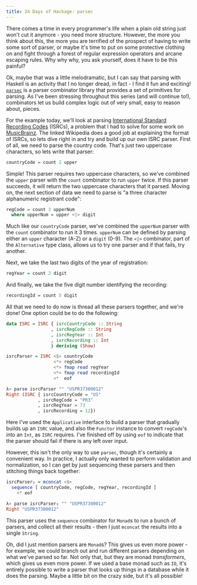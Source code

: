 ```yaml
---
title: 24 Days of Hackage: parsec
---
```


There comes a time in every programmer's life when a plain old string just won't
cut it anymore - you need more structure. However, the more you think about
this, the more you are terrified of the prospect of having to write some sort of
parser, or maybe it's time to put on some protective clothing on and fight
through a forest of regular expression operators and arcane escaping rules. Why
why why, you ask yourself, does it have to be this painful?

Ok, maybe that was a little melodramatic, but I can say that parsing with
Haskell is an activity that I no longer dread, in fact - I find it fun and
exciting! [`parsec`](http://hackage.haskell.org/package/parsec) is a parser
combinator library that provides a set of primitives for parsing. As I've been
stressing throughout this series (and will continue to!), combinators let us
build complex logic out of very small, easy to reason about, pieces.

For the example today, we'll look at parsing
[International Standard Recording Codes](https://en.wikipedia.org/wiki/International_Standard_Recording_Code)
(ISRCs), a problem that I had to solve for some work on
[MusicBrainz](http://musicbrainz.org). The linked Wikipedia does a good job at
explaining the format of ISRCs, so lets dive right in and try and build up
our own ISRC parser. First of all, we need to parse the country code. That's
just two uppercase characters, so lets write that parser:

```haskell
countryCode = count 2 upper
```

Simple! This parser requires two uppercase characters, so we've combined the
`upper` parser with the `count` combinator to run `upper` twice. If this parser
succeeds, it will return the two uppercase characters that it parsed. Moving on,
the next section of data we need to parse is "a three character alphanumeric registrant code":

```haskell
regCode = count 3 upperNum
  where upperNum = upper <|> digit
```

Much like our `countryCode` parser, we've combined the `upperNum` parser with
the `count` combinator to run it 3 times. `upperNum` can be defined by parsing
either an `upper` character (A-Z) or a `digit` (0-9). The `<|>` combinator, part
of the `Alternative` type class, allows us to try one parser and if that fails,
try another.

Next, we take the last two digits of the year of registration:

```haskell
regYear = count 2 digit
```

And finally, we take the five digit number identifying the recording:

```haskell
recordingId = count 5 digit
```

All that we need to do now is thread all these parsers together, and we're done!
One option could be to do the following:

```haskell
data ISRC = ISRC { isrcCountryCode :: String
                 , isrcRegCode :: String
                 , isrcRegYear :: Int
                 , isrcRecording :: Int
                 } deriving (Show)

isrcParser = ISRC <$> countryCode
                  <*> regCode
                  <*> fmap read regYear
                  <*> fmap read recordingId
                  <*  eof

λ> parse isrcParser "" "USPR37300012"
Right (ISRC { isrcCountryCode = "US"
            , isrcRegCode = "PR3"
            , isrcRegYear = 73
            , isrcRecording = 12})
```

Here I've used the `Applicative` interface to build a parser that gradually
builds up an `ISRC` value, and also the `Functor` instance to convert
`regCode`'s into an `Int`, as `ISRC` requires. I've finished off by using `eof`
to indicate that the parser should fail if there is any left over input.

However, this isn't the only way to use `parsec`, though it's certainly a
convenient way. In practice, I actually only wanted to perform validation and
normalization, so I can get by just sequencing these parsers and then stitching
things back together:

```haskell
isrcParser₂ = mconcat <$>
  sequence [ countryCode, regCode, regYear, recordingId ]
    <* eof

λ> parse isrcParser₂ "" "USPR37300012"
Right "USPR37300012"
```

This parser uses the `sequence` combinator for `Monad`s to run a bunch of
parsers, and collect all their results - then I just `mconcat` the results into
a single `String`.

Oh, did I just mention parsers are `Monad`s? This gives us even more power - for
example, we could branch out and run different parsers depending on what we've
parsed so far. Not only that, but they are monad *transformers*, which gives us
even more power. If we used a base monad such as `IO`, it's entirely possible to
write a parser that looks up things in a database while it does the
parsing. Maybe a little bit on the crazy side, but it's all possible!
